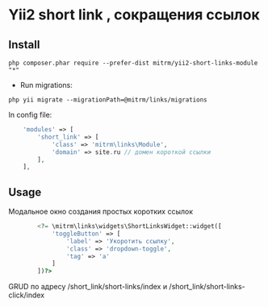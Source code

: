 Yii2 short link , сокращения ссылок
=====================


## Install
```
php composer.phar require --prefer-dist mitrm/yii2-short-links-module "*"
```


- Run migrations:

```
php yii migrate --migrationPath=@mitrm/links/migrations
```

In config file:

```php
    'modules' => [
        'short_link' => [
            'class' => 'mitrm\links\Module',
            'domain' => site.ru // домен короткой ссылки
        ],
    ],
```

## Usage

Модальное окно создания простых коротких ссылок
```php
        <?= \mitrm\links\widgets\ShortLinksWidget::widget([
            'toggleButton' => [
                'label' => 'Укоротить ссылку',
                'class' => 'dropdown-toggle',
                'tag' => 'a'
            ]
        ])?>
```
GRUD по адресу /short_link/short-links/index и /short_link/short-links-click/index